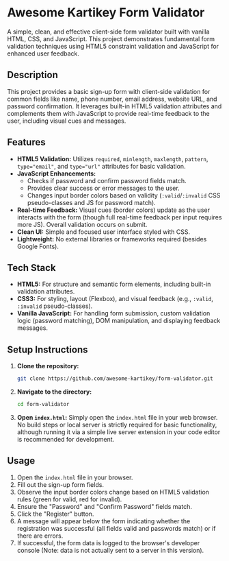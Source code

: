# Awesome Kartikey Form Validator

A simple, clean, and effective client-side form validator built with vanilla HTML, CSS, and JavaScript. This project demonstrates fundamental form validation techniques using HTML5 constraint validation and JavaScript for enhanced user feedback.

## Description

This project provides a basic sign-up form with client-side validation for common fields like name, phone number, email address, website URL, and password confirmation. It leverages built-in HTML5 validation attributes and complements them with JavaScript to provide real-time feedback to the user, including visual cues and messages.

## Features

- **HTML5 Validation:** Utilizes `required`, `minlength`, `maxlength`, `pattern`, `type="email"`, and `type="url"` attributes for basic validation.
- **JavaScript Enhancements:**
  - Checks if password and confirm password fields match.
  - Provides clear success or error messages to the user.
  - Changes input border colors based on validity (`:valid`/`:invalid` CSS pseudo-classes and JS for password match).
- **Real-time Feedback:** Visual cues (border colors) update as the user interacts with the form (though full real-time feedback per input requires more JS). Overall validation occurs on submit.
- **Clean UI:** Simple and focused user interface styled with CSS.
- **Lightweight:** No external libraries or frameworks required (besides Google Fonts).

## Tech Stack

- **HTML5:** For structure and semantic form elements, including built-in validation attributes.
- **CSS3:** For styling, layout (Flexbox), and visual feedback (e.g., `:valid`, `:invalid` pseudo-classes).
- **Vanilla JavaScript:** For handling form submission, custom validation logic (password matching), DOM manipulation, and displaying feedback messages.

## Setup Instructions

1.  **Clone the repository:**
    ```bash
    git clone https://github.com/awesome-kartikey/form-validator.git
    ```
2.  **Navigate to the directory:**
    ```bash
    cd form-validator
    ```
3.  **Open `index.html`:**
    Simply open the `index.html` file in your web browser. No build steps or local server is strictly required for basic functionality, although running it via a simple live server extension in your code editor is recommended for development.

## Usage

1.  Open the `index.html` file in your browser.
2.  Fill out the sign-up form fields.
3.  Observe the input border colors change based on HTML5 validation rules (green for valid, red for invalid).
4.  Ensure the "Password" and "Confirm Password" fields match.
5.  Click the "Register" button.
6.  A message will appear below the form indicating whether the registration was successful (all fields valid and passwords match) or if there are errors.
7.  If successful, the form data is logged to the browser's developer console (Note: data is not actually sent to a server in this version).
